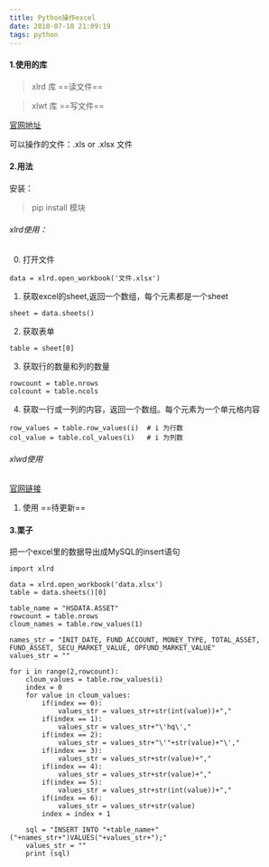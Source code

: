 ```yaml
---
title: Python操作excel
date: 2018-07-10 21:09:19
tags: python
---
```

#### 1.使用的库
> xlrd  库 ==读文件==

> xlwt  库 ==写文件==

[官网地址](http://pypi.python.org/pypi/xlrd)

可以操作的文件：.xls or .xlsx 文件

#### 2.用法
安装：
> pip install 模块

###### xlrd使用：

0. 打开文件
```
data = xlrd.open_workbook('文件.xlsx')
```

1. 获取excel的sheet,返回一个数组，每个元素都是一个sheet
```
sheet = data.sheets()
```
2. 获取表单
```
table = sheet[0]
```
3. 获取行的数量和列的数量
```
rowcount = table.nrows
colcount = table.ncols
```
4. 获取一行或一列的内容，返回一个数组。每个元素为一个单元格内容
```
row_values = table.row_values(i)  # i 为行数 
col_value = table.col_values(i)   # i 为列数
```
###### xlwd使用

[官网链接](https://github.com/python-excel/xlwt/tree/master/examples)

1. 使用 ==待更新==
#### 3.栗子
把一个excel里的数据导出成MySQL的insert语句
```
import xlrd

data = xlrd.open_workbook('data.xlsx')
table = data.sheets()[0]

table_name = "HSDATA.ASSET"
rowcount = table.nrows
cloum_names = table.row_values(1)

names_str = "INIT_DATE, FUND_ACCOUNT, MONEY_TYPE, TOTAL_ASSET, FUND_ASSET, SECU_MARKET_VALUE, OPFUND_MARKET_VALUE"
values_str = ""

for i in range(2,rowcount):
    cloum_values = table.row_values(i)
    index = 0
    for value in cloum_values:
        if(index == 0):
            values_str = values_str+str(int(value))+","
        if(index == 1):
            values_str = values_str+"\'hq\',"
        if(index == 2):
            values_str = values_str+"\'"+str(value)+"\',"
        if(index == 3):
            values_str = values_str+str(value)+","
        if(index == 4):
            values_str = values_str+str(value)+","
        if(index == 5):
            values_str = values_str+str(int(value))+","
        if(index == 6):
            values_str = values_str+str(value)
        index = index + 1

    sql = "INSERT INTO "+table_name+"("+names_str+")VALUES("+values_str+");"
    values_str = ""
    print (sql)
```